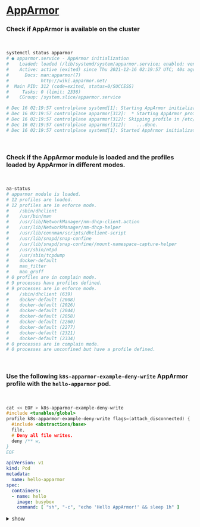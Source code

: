# [AppArmor](https://kubernetes.io/docs/tutorials/clusters/apparmor/)

### Check if AppArmor is available on the cluster

<br />

```bash
systemctl status apparmor
# ● apparmor.service - AppArmor initialization
#    Loaded: loaded (/lib/systemd/system/apparmor.service; enabled; vendor preset: enabled)
#    Active: active (exited) since Thu 2021-12-16 02:19:57 UTC; 40s ago
#      Docs: man:apparmor(7)
#            http://wiki.apparmor.net/
#  Main PID: 312 (code=exited, status=0/SUCCESS)
#     Tasks: 0 (limit: 2336)
#    CGroup: /system.slice/apparmor.service

# Dec 16 02:19:57 controlplane systemd[1]: Starting AppArmor initialization...
# Dec 16 02:19:57 controlplane apparmor[312]:  * Starting AppArmor profiles
# Dec 16 02:19:57 controlplane apparmor[312]: Skipping profile in /etc/apparmor.d/disable: usr.sbin.rsyslogd
# Dec 16 02:19:57 controlplane apparmor[312]:    ...done.
# Dec 16 02:19:57 controlplane systemd[1]: Started AppArmor initialization.
```

<br />

### Check if the AppArmor module is loaded and the profiles loaded by AppArmor in different modes.

<br />

```bash
aa-status
# apparmor module is loaded.
# 12 profiles are loaded.
# 12 profiles are in enforce mode.
#    /sbin/dhclient
#    /usr/bin/man
#    /usr/lib/NetworkManager/nm-dhcp-client.action
#    /usr/lib/NetworkManager/nm-dhcp-helper
#    /usr/lib/connman/scripts/dhclient-script
#    /usr/lib/snapd/snap-confine
#    /usr/lib/snapd/snap-confine//mount-namespace-capture-helper
#    /usr/sbin/ntpd
#    /usr/sbin/tcpdump
#    docker-default
#    man_filter
#    man_groff
# 0 profiles are in complain mode.
# 9 processes have profiles defined.
# 9 processes are in enforce mode.
#    /sbin/dhclient (639) 
#    docker-default (2008) 
#    docker-default (2026) 
#    docker-default (2044) 
#    docker-default (2058) 
#    docker-default (2260) 
#    docker-default (2277) 
#    docker-default (2321) 
#    docker-default (2334) 
# 0 processes are in complain mode.
# 0 processes are unconfined but have a profile defined.
```

<br />

### Use the following `k8s-apparmor-example-deny-write` AppArmor profile with the `hello-apparmor` pod. 

<br />

```cpp
cat << EOF > k8s-apparmor-example-deny-write
#include <tunables/global>
profile k8s-apparmor-example-deny-write flags=(attach_disconnected) {
  #include <abstractions/base>
  file,
  # Deny all file writes.
  deny /** w,
}
EOF
```

```yaml
apiVersion: v1
kind: Pod
metadata:
  name: hello-apparmor
spec:
  containers:
  - name: hello
    image: busybox
    command: [ "sh", "-c", "echo 'Hello AppArmor!' && sleep 1h" ]
```

<details><summary>show</summary><p>

#### Load the AppArmor profile

**NOTE** : Profile needs to be loaded on all the nodes.

```bash
apparmor_parser -q k8s-apparmor-example-deny-write # load the apparmor profile

aa-status | grep k8s-apparmor-example-deny-write # verify its loaded
#    k8s-apparmor-example-deny-write
```

#### Enable AppArmor for the pod

```yaml
cat << EOF > hello-apparmor.yaml
apiVersion: v1
kind: Pod
metadata:
  name: hello-apparmor
  annotations: # add apparmor annotations
    container.apparmor.security.beta.kubernetes.io/hello: localhost/k8s-apparmor-example-deny-write # add this
spec:
  containers:
  - name: hello
    image: busybox
    command: [ "sh", "-c", "echo 'Hello AppArmor!' && sleep 1h" ]
EOF

kubectl apply -f hello-apparmor.yaml
```

#### Verify

```bash
kubectl exec hello-apparmor -- cat /proc/1/attr/current
# k8s-apparmor-example-deny-write (enforce)
```

</p></details>